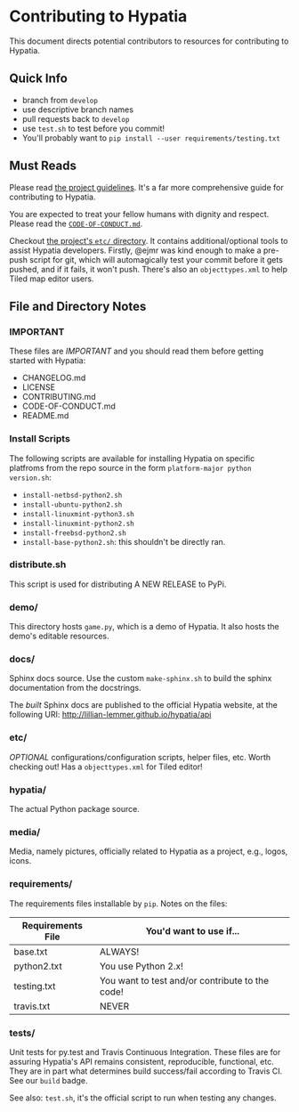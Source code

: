 # Contributing to Hypatia

This document directs potential contributors to resources for contributing to Hypatia.

## Quick Info

  * branch from `develop`
  * use descriptive branch names
  * pull requests back to `develop`
  * use `test.sh` to test before you commit!
  * You'll probably want to `pip install --user requirements/testing.txt`

## Must Reads

Please read [the project guidelines](http://hypatia-engine.github.io/wiki/contributing.html). It's a far more comprehensive guide for contributing to Hypatia.

You are expected to treat your fellow humans with dignity and respect. Please read the [`CODE-OF-CONDUCT.md`](CODE-OF-CONDUCT.md).

Checkout [the project's `etc/` directory](etc/). It contains additional/optional tools to assist Hypatia developers. Firstly, @ejmr was kind enough to make a pre-push script for git, which will automagically test your commit before it gets pushed, and if it fails, it won't push. There's also an `objecttypes.xml` to help Tiled map editor users.

## File and Directory Notes

### IMPORTANT

These files are *IMPORTANT* and you should read them before getting started with Hypatia:

  * CHANGELOG.md
  * LICENSE
  * CONTRIBUTING.md
  * CODE-OF-CONDUCT.md
  * README.md

### Install Scripts

The following scripts are available for installing Hypatia on specific platfroms from the repo source in the form `platform-major python version.sh`:

  * `install-netbsd-python2.sh`
  * `install-ubuntu-python2.sh`
  * `install-linuxmint-python3.sh`
  * `install-linuxmint-python2.sh`
  * `install-freebsd-python2.sh`
  * `install-base-python2.sh`: this shouldn't be directly ran.

### distribute.sh

This script is used for distributing A NEW RELEASE to PyPi.

### demo/

This directory hosts `game.py`, which is a demo of Hypatia. It also hosts the demo's editable resources.

### docs/

Sphinx docs source. Use the custom `make-sphinx.sh` to build the sphinx documentation from the docstrings.

The *built* Sphinx docs are published to the official Hypatia website, at the following URI: http://lillian-lemmer.github.io/hypatia/api

### etc/

*OPTIONAL* configurations/configuration scripts, helper files, etc. Worth checking out! Has a `objecttypes.xml` for Tiled editor!

### hypatia/

The actual Python package source.

### media/

Media, namely pictures, officially related to Hypatia as a project, e.g., logos, icons.

### requirements/

The requirements files installable by `pip`. Notes on the files:

|Requirements File|You'd want to use if...                        |
|-----------------|-----------------------------------------------|
|base.txt         |ALWAYS!                                        |
|python2.txt      |You use Python 2.x!                            |
|testing.txt      |You want to test and/or contribute to the code!|
|travis.txt       |NEVER                                          |

### tests/

Unit tests for py.test and Travis Continuous Integration. These files are for assuring Hypatia's API remains consistent, reproducible, functional, etc. They are in part what determines build success/fail according to Travis CI. See our `build` badge.

See also: `test.sh`, it's the official script to run when testing any changes.
